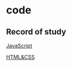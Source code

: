 # code

Record of study
---


[JavaScript](./javascript/js.md)

[HTML&CSS](./HTML&CSS/HTML&CSS.md)



